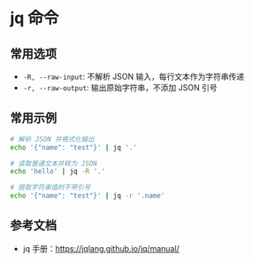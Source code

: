 # jq 命令

## 常用选项
- `-R, --raw-input`: 不解析 JSON 输入，每行文本作为字符串传递
- `-r, --raw-output`: 输出原始字符串，不添加 JSON 引号

## 常用示例
```bash
# 解析 JSON 并格式化输出
echo '{"name": "test"}' | jq '.'

# 读取普通文本并转为 JSON
echo 'hello' | jq -R '.'

# 提取字符串值时不带引号
echo '{"name": "test"}' | jq -r '.name'
```

## 参考文档
- jq 手册：<https://jqlang.github.io/jq/manual/>
